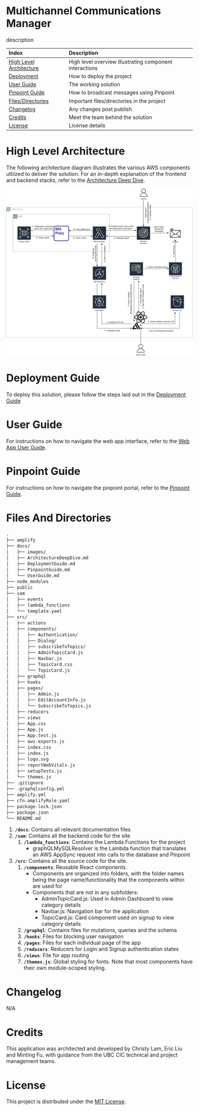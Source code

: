 # Multichannel Communications Manager

description

| Index                                               | Description                                             |
| :-------------------------------------------------- | :------------------------------------------------------ |
| [High Level Architecture](#high-level-architecture) | High level overview illustrating component interactions |
| [Deployment](#deployment-guide)                     | How to deploy the project                               |
| [User Guide](#user-guide)                           | The working solution                                    |
| [Pinpoint Guide](#pinpoint-guide)                           | How to broadcast messages using Pinpoint                                    |
| [Files/Directories](#files-and-directories)         | Important files/directories in the project              |
| [Changelog](#changelog)                             | Any changes post publish                                |
| [Credits](#credits)                                 | Meet the team behind the solution                       |
| [License](#license)                                 | License details                                         |

# High Level Architecture

The following architecture diagram illustrates the various AWS components utliized to deliver the solution. For an in-depth explanation of the frontend and backend stacks, refer to the [Architecture Deep Dive](docs/ArchitectureDeepDive.md).

![alt text](docs/images/architecture-diagram.jpg)

# Deployment Guide

To deploy this solution, please follow the steps laid out in the [Deployment Guide](docs/DeploymentGuide.md)

# User Guide

For instructions on how to navigate the web app interface, refer to the [Web App User Guide](docs/UserGuide.md).

# Pinpoint Guide
For instructions on how to navigate the pinpoint portal, refer to the [Pinpoint Guide](docs/PinpointGuide.md).

# Files And Directories

```text
.
├── amplify
├── docs/
│   ├── images/
│   ├── ArchitectureDeepDive.md
│   ├── DeploymentGuide.md
│   ├── PinpointGuide.md
│   └── UserGuide.md
├── node_modules
├── public
├── sam
│   ├── events
│   ├── lambda_functions
│   └── template.yaml
├── src/
│   ├── actions
│   ├── components/
│   │   ├── Authentication/
│   │   ├── Dialog/
│   │   ├── subscribeToTopics/
│   │   ├── AdminTopicCard.js
│   │   ├── Navbar.js
│   │   ├── TopicCard.css
│   │   └── TopicCard.js
│   ├── graphql
│   ├── hooks
│   ├── pages/
│   │   ├── Admin.js
│   │   ├── EditAccountInfo.js
│   │   └── SubscribeToTopics.js
│   ├── reducers
│   ├── views
│   ├── App.css
│   ├── App.js
│   ├── App.test.js
│   ├── aws-exports.js
│   ├── index.css
│   ├── index.js
│   ├── logo.svg
│   ├── reportWebVitals.js
│   ├── setupTests.js
│   └── themes.js
├── .gitignore
├── .graphqlconfig.yml
├── amplify.yml
├── cfn-amplifyRole.yaml
├── package-lock.json
├── package.json
└── README.md
```

1. **`/docs`**: Contains all relevant documentation files
2. **`/sam`**: Contains all the backend code for the site
   1. **`/lambda_functions`**: Contains the Lambda Functions for the project
      - graphQLMySQLResolver is the Lambda function that translates an AWS AppSync request into calls to the database and Pinpoint
3. **`/src`**: Contains all the source code for the site.
   1. **`/components`**: Reusable React components.
      - Components are organized into folders, with the folder names being the page name/functionality that the components within are used for
      - Components that are not in any subfolders:
        - AdminTopicCard.js: Used in Admin Dashboard to view category details
        - Navbar.js: Navigation bar for the application
        - TopicCard.js: Card component used on signup to view category details
   2. **`/graphql`**: Contains files for mutations, queries and the schema
   3. **`/hooks`**: Files for blocking user navigation
   4. **`/pages`**: Files for each individual page of the app
   5. **`/reducers`**: Reducers for Login and Signup authentication states
   6. **`/views`**: File for app routing
   7. **`/themes.js`**: Global styling for fonts. Note that most components have their own module-scoped styling.
# Changelog

N/A

# Credits

This application was architected and developed by Christy Lam, Eric Liu and Minting Fu, with guidance from the UBC CIC technical and project management teams.

# License

This project is distributed under the [MIT License](LICENSE).